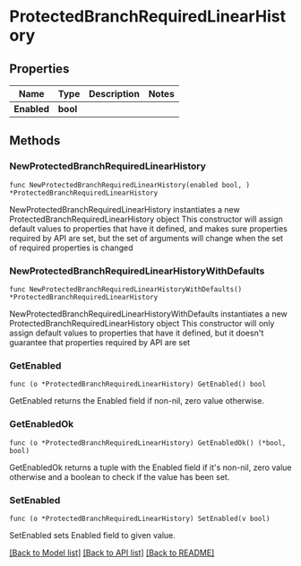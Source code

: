 # ProtectedBranchRequiredLinearHistory

## Properties

Name | Type | Description | Notes
------------ | ------------- | ------------- | -------------
**Enabled** | **bool** |  | 

## Methods

### NewProtectedBranchRequiredLinearHistory

`func NewProtectedBranchRequiredLinearHistory(enabled bool, ) *ProtectedBranchRequiredLinearHistory`

NewProtectedBranchRequiredLinearHistory instantiates a new ProtectedBranchRequiredLinearHistory object
This constructor will assign default values to properties that have it defined,
and makes sure properties required by API are set, but the set of arguments
will change when the set of required properties is changed

### NewProtectedBranchRequiredLinearHistoryWithDefaults

`func NewProtectedBranchRequiredLinearHistoryWithDefaults() *ProtectedBranchRequiredLinearHistory`

NewProtectedBranchRequiredLinearHistoryWithDefaults instantiates a new ProtectedBranchRequiredLinearHistory object
This constructor will only assign default values to properties that have it defined,
but it doesn't guarantee that properties required by API are set

### GetEnabled

`func (o *ProtectedBranchRequiredLinearHistory) GetEnabled() bool`

GetEnabled returns the Enabled field if non-nil, zero value otherwise.

### GetEnabledOk

`func (o *ProtectedBranchRequiredLinearHistory) GetEnabledOk() (*bool, bool)`

GetEnabledOk returns a tuple with the Enabled field if it's non-nil, zero value otherwise
and a boolean to check if the value has been set.

### SetEnabled

`func (o *ProtectedBranchRequiredLinearHistory) SetEnabled(v bool)`

SetEnabled sets Enabled field to given value.



[[Back to Model list]](../README.md#documentation-for-models) [[Back to API list]](../README.md#documentation-for-api-endpoints) [[Back to README]](../README.md)


